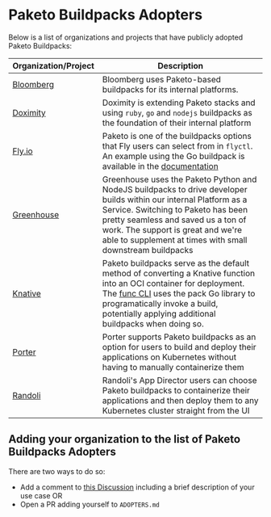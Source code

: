 # Paketo Buildpacks Adopters

Below is a list of organizations and projects that have publicly adopted Paketo Buildpacks:

<!-- Add an entry for your organization making sure to preserve the alphabetical order -->

| Organization/Project | Description |
| --- | --- |
| [Bloomberg](https://www.bloomberg.com/company/values/tech-at-bloomberg/open-source/projects/#developer-workflow) | Bloomberg uses Paketo-based buildpacks for its internal platforms. |
| [Doximity](https://technology.doximity.com/articles/buildpacks-vs-dockerfiles) | Doximity is extending Paketo stacks and using `ruby`, `go` and `nodejs` buildpacks as the foundation of their internal platform|
| [Fly.io](https://fly.io/docs/reference/builders/#buildpacks) | Paketo is one of the buildpacks options that Fly users can select from in `flyctl`. An example using the Go buildpack is available in the [documentation](https://fly.io/docs/getting-started/golang/#inside-fly-toml)  | 
| [Greenhouse](https://github.com/grnhse) | Greenhouse uses the Paketo Python and NodeJS buildpacks to drive developer builds within our internal Platform as a Service. Switching to Paketo has been pretty seamless and saved us a ton of work. The support is great and we're able to supplement at times with small downstream buildpacks|
| [Knative](https://knative.dev/) | Paketo buildpacks serve as the default method of converting a Knative function into an OCI container for deployment. The [func CLI](https://github.com/knative-sandbox/kn-plugin-func) uses the pack Go library to programatically invoke a build, potentially applying additional buildpacks when doing so. |
|[Porter](https://docs.porter.run/deploying-applications/deploying-from-github/selecting-application-and-build-method/#customizing-buildpacks)|Porter supports Paketo buildpacks as an option for users to build and deploy their applications on Kubernetes without having to manually containerize them|
|[Randoli](https://randoli.ca/app-director/) | Randoli's App Director users can choose Paketo buildpacks to containerize their applications and then deploy them to any Kubernetes cluster straight from the UI |


## Adding your organization to the list of Paketo Buildpacks Adopters
There are two ways to do so:
  * Add a comment to [this Discussion](https://github.com/paketo-buildpacks/feedback/discussions/30) including a brief description of your use case
   OR
  * Open a PR adding yourself to `ADOPTERS.md`
